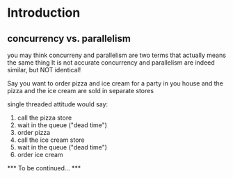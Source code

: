 # Introduction
## concurrency vs. parallelism
you may think concurreny and parallelism are two terms that actually means the same thing
It is not accurate
concurrency and parallelism are indeed similar, but NOT identical!

Say you want to order pizza and ice cream for a party in you house and the pizza and the ice cream are sold in separate stores

single threaded attitude would say:
1. call the pizza store
2. wait in the queue ("dead time")
3. order pizza
4. call the ice cream store
5. wait in the queue ("dead time")
6. order ice cream

*** To be continued... ***


